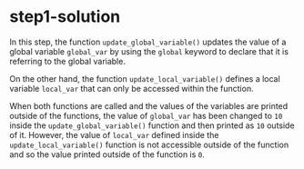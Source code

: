 # step1-solution

In this step, the function `update_global_variable()` updates the value of a global variable `global_var` by using the `global` keyword to declare that it is referring to the global variable.

On the other hand, the function `update_local_variable()` defines a local variable `local_var` that can only be accessed within the function.

When both functions are called and the values of the variables are printed outside of the functions, the value of `global_var` has been changed to `10` inside the `update_global_variable()` function and then printed as `10` outside of it. However, the value of `local_var` defined inside the `update_local_variable()` function is not accessible outside of the function and so the value printed outside of the function is `0`.

